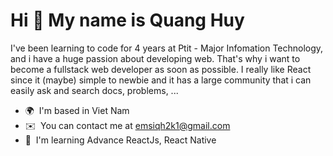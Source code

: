 Hi 👋 My name is Quang Huy
==========================

I've been learning to code for 4 years at Ptit - Major Infomation Technology, and i have a huge passion about developing web. That's why i want to become a fullstack web developer as soon as possible. I really like React since it (maybe) simple to newbie and it has a large community that i can easily ask and search docs, problems, ...

* 🌍  I'm based in Viet Nam
* ✉️  You can contact me at [emsiqh2k1@gmail.com](mailto:emsiqh2k1@gmail.com)
* 🧠  I'm learning Advance ReactJs, React Native
